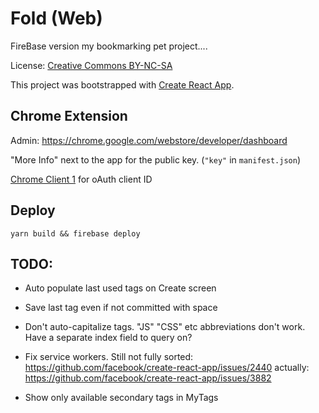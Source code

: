 # Fold (Web)

FireBase version my bookmarking pet project....

License: [Creative Commons BY-NC-SA](https://creativecommons.org/licenses/by-nc-sa/3.0/)

This project was bootstrapped with [Create React App](https://github.com/facebookincubator/create-react-app).

## Chrome Extension

Admin: https://chrome.google.com/webstore/developer/dashboard

"More Info" next to the app for the public key. (`"key"` in `manifest.json`)

[Chrome Client 1](https://console.cloud.google.com/apis/credentials?project=foldapp-8df86) for oAuth client ID

## Deploy

```
yarn build && firebase deploy
```

## TODO:
 - Auto populate last used tags on Create screen
 - Save last tag even if not committed with space
 - Don't auto-capitalize tags. "JS" "CSS" etc abbreviations don't work. Have a separate index field to query on?
 
 - Fix service workers. Still not fully sorted: https://github.com/facebook/create-react-app/issues/2440
 actually:
 https://github.com/facebook/create-react-app/issues/3882
 
 
 - Show only available secondary tags in MyTags
